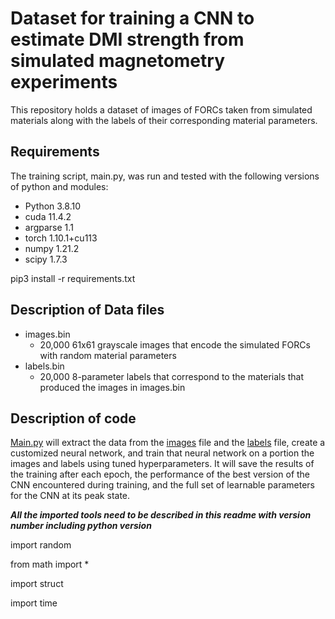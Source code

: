 # Dataset for training a CNN to estimate DMI strength from simulated magnetometry experiments

This repository holds a dataset of images of FORCs taken from simulated materials along with the labels of their corresponding material parameters.

## Requirements
The training script, main.py, was run and tested with the following versions of python and modules:
- Python 3.8.10
- cuda 11.4.2
- argparse 1.1
- torch 1.10.1+cu113
- numpy 1.21.2
- scipy 1.7.3

pip3 install -r requirements.txt
## Description of Data files
- images.bin
  - 20,000 61x61 grayscale images that encode the simulated FORCs with random material parameters
- labels.bin
  - 20,000 8-parameter labels that correspond to the materials that produced the images in images.bin

## Description of code
[Main.py](main.py) will extract the data from the [images](images.bin) file and the [labels](labels.bin) file, create a customized neural network, and train that neural network on a portion the images and labels using tuned hyperparameters. It will save the results of the training after each epoch, the performance of the best version of the CNN encountered during training, and the full set of learnable parameters for the CNN at its peak state.


***All the imported tools need to be described in this readme with version number including python version***

import random

from math import *

import struct

import time
